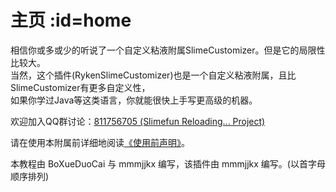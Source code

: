 # 主页 :id=home

相信你或多或少的听说了一个自定义粘液附属SlimeCustomizer。但是它的局限性比较大。  
当然，这个插件(RykenSlimeCustomizer)也是一个自定义粘液附属，且比SlimeCustomizer有更多自定义性，  
如果你学过Java等这类语言，你就能很快上手写更高级的机器。  

欢迎加入QQ群讨论：[811756705 (Slimefun Reloading... Project)](https://qm.qq.com/cgi-bin/qm/qr?k=idCPgpiN5wGQwc5fcO4PPLW4UkjAmsKP)

请在使用本附属前详细地阅读[《使用前声明》](Declaration.md)。  

本教程由 BoXueDuoCai 与 mmmjjkx 编写，该插件由 mmmjjkx 编写。(以首字母顺序排列)
